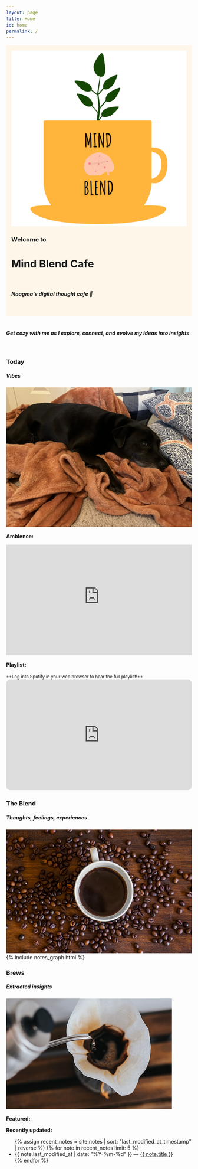 ```yaml
---
layout: page
title: Home
id: home
permalink: /
---
```





<div style="padding: 1em; background:rgba(254,246,232,1); border-radius: 4px;">
  <div id="notes-entry-container-home">
    <div> 
      <img class="home-page-logo"  src="assets/img/MB_Cafe_LOGO_nobkgd.png">
    </div>
    <div>
      <h3> Welcome to </h3>
      <h1> Mind Blend Cafe  </h1>
      <div class="line"></div><br>
      <h5>Naagma's digital thought cafe 🌱</h5>
    </div>
    <div>
      <h1></h1>
    </div>
  </div>
</div>
<br>



<div class="line-bottom"></div>

#### *Get cozy with me as I explore, connect, and evolve my ideas into insights*



<div>
  <br>
  <div id="notes-entry-container-home">
    <side>
        <h3>Today</h3>
        <h5 class= "padding-bb"> Vibes </h5>
        <img class= "img-blend" src="assets/img/IMG_2505.jpg"><br>
        <p> <strong> Ambience: </strong> </p>
        <iframe width="100%" height="300" src="https://www.youtube-nocookie.com/embed/LJN1WndBlaQ" title="YouTube video player" frameborder="0" allow="accelerometer; autoplay; clipboard-write; encrypted-media; gyroscope; picture-in-picture; web-share" allowfullscreen></iframe>
        <p> <strong>Playlist: </strong></p>
        <small style="font-size: 12px"> **Log into Spotify in your web browser to hear the full playlist!** </small>
        <iframe style="border-radius:12px" src="https://open.spotify.com/embed/playlist/2e92nJZ9oYznMvGfjf5P84?utm_source=generator" width="100%" height="300" frameBorder="0" allowfullscreen="" allow="autoplay; clipboard-write; encrypted-media; fullscreen; picture-in-picture" loading="lazy"></iframe>
      </side>
    <content>
      <h3> The Blend </h3>
      <h5 class= "padding-bb"> Thoughts, feelings, experiences </h5>
      <img class= "img-blend" src="assets/img/coffee_beans.jpg"><br>
      <div>
        {% include notes_graph.html %}
      </div>
    </content>
    <side>
      <h3>Brews</h3>
      <h5 class= "padding-bb"> Extracted insights </h5>
      <img class= "img-blend" src="assets/img/coffee_brew.jpg"><br>
      <p> <strong> Featured: </strong> </p>
      <ul>
      </ul>
      <p> <strong>Recently updated: </strong></p>
      <ul>
        {% assign recent_notes = site.notes | sort: "last_modified_at_timestamp" | reverse %}
        {% for note in recent_notes limit: 5 %}
        <li>
          {{ note.last_modified_at | date: "%Y-%m-%d" }} — <a class="internal-link" href="{{ note.url }}">{{ note.title }}</a>
        </li>
        {% endfor %}
      </ul>
    </side>
  </div>
</div>






